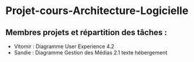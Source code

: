 # Projet-cours-Architecture-Logicielle

## Membres projets et répartition des tâches : 
- Vitomir : 
Diagramme User Experience 4.2
- Sandie : 
Diagramme Gestion des Médias 2.1
texte hébergement
